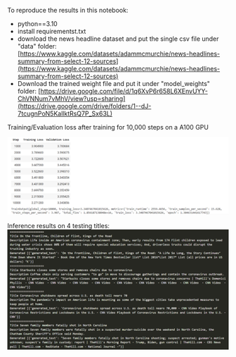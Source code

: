 To reproduce the results in this notebook:
* python==3.10
* install requirementst.txt
* download the news headline dataset and put the single csv file under "data" folder: [https://www.kaggle.com/datasets/adammcmurchie/news-headlines-summary-from-select-12-sources](https://www.kaggle.com/datasets/adammcmurchie/news-headlines-summary-from-select-12-sources)
* Download the trained weight file and put it under "model_weights" folder: [https://drive.google.com/file/d/1q6XvP6r658L6XEnvUYY-ChVNNum7vMhV/view?usp=sharing](https://drive.google.com/drive/folders/1--dJ-7tcugnPoN5KallktRsQ7P_Sx63L)


Training/Evaluation loss after training for 10,000 steps on a A100 GPU

![Training Loss](https://github.com/adoskk/MachineLearningBasics/blob/main/NLP/text_generation/images/training_loss.png)

Inference results on 4 testing titles:
![Inference result](https://github.com/adoskk/MachineLearningBasics/blob/main/NLP/text_generation/images/output.png)
